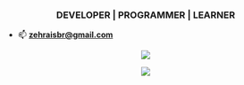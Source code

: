 <h3 align="center">DEVELOPER | PROGRAMMER | LEARNER</h3>

- 📫  **zehraisbr@gmail.com**

<p align="center"><img src="https://media.giphy.com/media/l1KdbjVf8lZj2Qk3m/giphy.gif" /> </p>
<p align="center"><img src="https://media.giphy.com/media/TIejJSkHLZh4s/giphy.gif" /> </p>
